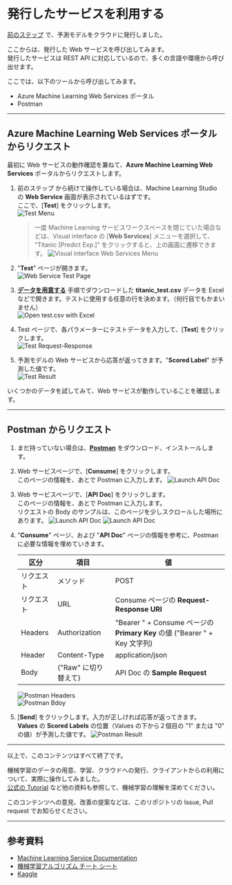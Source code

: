 # 発行したサービスを利用する

[前のステップ](./06_deploymodel.md) で、予測モデルをクラウドに発行しました。

ここからは、発行した Web サービスを呼び出してみます。  
発行したサービスは REST API に対応しているので、多くの言語や環境から呼び出せます。

ここでは、以下のツールから呼び出してみます。

- Azure Machine Learning Web Services ポータル
- Postman

---

## Azure Machine Learning Web Services ポータルからリクエスト

最初に Web サービスの動作確認を兼ねて、**Azure Machine Learning Web Services** ポータルからリクエストします。

1. 前のステップ から続けて操作している場合は、Machine Learning Studio の **Web Service** 画面が表示されているはずです。  
ここで、[**Test**] をクリックします。  
![Test Menu](./images/07/test_menu_on_ws_portal.jpg)

   > 一度 Machine Learning サービスワークスペースを閉じていた場合などは、Visual interface の [**Web Services**] メニューを選択して、 "Titanic [Predict Exp.]" をクリックすると、上の画面に遷移できます。
   > ![Visual interface Web Services Menu](./images/06/web_services_list.jpg)
2. "**Test**" ページが開きます。  
![Web Service Test Page](./images/07/ws_test_page.jpg)
3. [**データを用意する**](./01/preparedata.md) 手順でダウンロードした **titanic_test.csv** データを Excel などで開きます。テストに使用する任意の行を決めます。（何行目でもかまいません）  
![Open test.csv with Excel](./images/07/test_csv_excel.jpg)
4. Test ページで、各パラメーターにテストデータを入力して、[**Test**] をクリックします。  
![Test Request-Response](./images/07/ws_test_request_response.jpg)
5. 予測モデルの Web サービスから応答が返ってきます。"**Scored Label**" が予測した値です。  
![Test Result](./images/07/ws_test_result.jpg)

いくつかのデータを試してみて、Web サービスが動作していることを確認します。

---

## Postman からリクエスト

1. まだ持っていない場合は、[**Postman**](https://www.getpostman.com/downloads/) をダウンロード、インストールします。
2. Web サービスページで、[**Consume**] をクリックします。  
このページの情報を、あとで Postman に入力します。
![Launch API Doc](./images/07/ws_portal_consume.jpg)
3. Web サービスページで、[**API Doc**] をクリックします。  
このページの情報を、あとで Postman に入力します。  
リクエストの Body のサンプルは、このページを少しスクロールした場所にあります。
![Launch API Doc](./images/07/ws_portal_apidoc.jpg)
![Launch API Doc](./images/07/ws_portal_apidoc2.jpg)
4. "**Consume**" ページ、および "**API Doc**" ページの情報を参考に、Postman に必要な情報を埋めていきます。  
  
   |区分|項目|値|
   |---|---|---|
   |リクエスト|メソッド|POST|
   |リクエスト|URL|Consume ページの **Request-Response URI**|
   |Headers|Authorization|"Bearer " + Consume ページの **Primary Key** の値 ("Bearer " + Key 文字列)|
   |Header|Content-Type|application/json|
   |Body|("Raw" に切り替えて)|API Doc の **Sample Request**|

   ![Postman Headers](./images/07/postman_headers.jpg)  
   ![Postman Bdoy](./images/07/postman_body.jpg)

5. [**Send**] をクリックします。入力が正しければ応答が返ってきます。  
**Values** の **Scored Labels** の位置（Values の下から２個目の "1" または "0" の値）が予測した値です。
![Postman Result](./images/07/postman_response.jpg)

---

以上で、このコンテンツはすべて終了です。

機械学習のデータの用意、学習、クラウドへの発行、クライアントからの利用について、実際に操作してみました。  
[公式の Tutorial](https://docs.microsoft.com/en-us/azure/machine-learning/service/ui-tutorial-automobile-price-train-score) など他の資料も参照して、機械学習の理解を深めてください。

このコンテンツへの意見、改善の提案などは、このリポジトリの Issue, Pull request でお知らせください。

---

## 参考資料

- [Machine Learning Service Documentation](https://docs.microsoft.com/en-us/azure/machine-learning/service/)
- [機械学習アルゴリズム チート シート](https://docs.microsoft.com/ja-jp/azure/machine-learning/studio/algorithm-cheat-sheet)
- [Kaggle](https://www.kaggle.com/c/titanic)